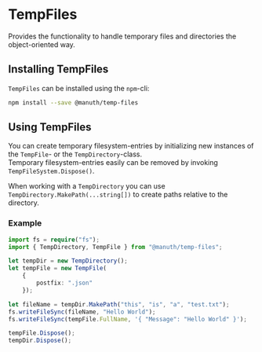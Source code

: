 # TempFiles
Provides the functionality to handle temporary files and directories the object-oriented way.

## Installing TempFiles
`TempFiles` can be installed using the `npm`-cli:
```bash
npm install --save @manuth/temp-files
```

## Using TempFiles
You can create temporary filesystem-entries by initializing new instances of the `TempFile`- or the `TempDirectory`-class.  
Temporary filesystem-entries easily can be removed by invoking `TempFileSystem.Dispose()`.

When working with a `TempDirectory` you can use `TempDirectory.MakePath(...string[])` to create paths relative to the directory.

### Example
```ts
import fs = require("fs");
import { TempDirectory, TempFile } from "@manuth/temp-files";

let tempDir = new TempDirectory();
let tempFile = new TempFile(
    {
        postfix: ".json"
    });

let fileName = tempDir.MakePath("this", "is", "a", "test.txt");
fs.writeFileSync(fileName, "Hello World");
fs.writeFileSync(tempFile.FullName, '{ "Message": "Hello World" }');

tempFile.Dispose();
tempDir.Dispose();
```
